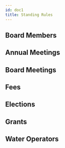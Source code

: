 ```yaml
---
id: doc1
title: Standing Rules
---
```


## Board Members

## Annual Meetings

## Board Meetings

## Fees

## Elections

## Grants

## Water Operators

